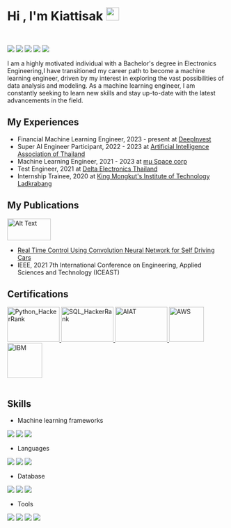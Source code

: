 <h1 align="left">
  Hi , I'm Kiattisak <img src="https://media.giphy.com/media/hvRJCLFzcasrR4ia7z/giphy.gif" width="30">
</h1>
<br>

[<img src="https://img.shields.io/badge/linkedin-%230077B5.svg?&style=for-the-badge&logo=linkedin&logoColor=white" />](https://www.linkedin.com/in/kiattisak-rattanaporn-8aa1361a3/) [<img src= "https://img.shields.io/badge/Kaggle-20BEFF?style=for-the-badge&logo=Kaggle&logoColor=white" />](https://www.kaggle.com/rkiattisak) [<img src="https://img.shields.io/badge/-Hackerrank-2EC866?style=for-the-badge&logo=HackerRank&logoColor=white" />](https://www.hackerrank.com/kiattisak8041?hr_r=1) ![](https://komarev.com/ghpvc/?username=Kiattisak-Rattanaporn&color=red)
![](https://github.com/Kiattisak-Rattanaporn/Kiattisak-Rattanaporn/blob/main/borderseperator.gif)

I am a highly motivated individual with a Bachelor's degree in Electronics Engineering,I have transitioned my career path to become a machine learning engineer, driven by my interest in exploring the vast possibilities of data analysis and modeling. As a machine learning engineer, I am constantly seeking to learn new skills and stay up-to-date with the latest advancements in the field. 

## My Experiences
* Financial Machine Learning Engineer, 2023 - present at [DeepInvest](https://deepinvest.co/)
* Super AI Engineer Participant, 2022 - 2023 at [Artificial Intelligence Association of Thailand](https://aiat.or.th/)
* Machine Learning Engineer, 2021 - 2023 at [mμ Space corp](https://muspacecorp.com/)
* Test Engineer, 2021 at [Delta Electronics Thailand](https://deltathailand.com/en/)
* Internship Trainee, 2020 at [King Mongkut's Institute of Technology Ladkrabang](https://www.kmitl.ac.th/)

## My Publications
<p align="left">
<img src="https://github.com/Kiattisak-Rattanaporn/Kiattisak-Rattanaporn/blob/main/IEEE_logo.gif" alt="Alt Text" width="100" height="50">
</p> 

* [Real Time Control Using Convolution Neural Network for Self Driving Cars](https://ieeexplore.ieee.org/document/9426255) 
* IEEE, 2021 7th International Conference on Engineering, Applied Sciences and Technology (ICEAST)

## Certifications
<div>
<a href="https://www.hackerrank.com/certificates/8d550acce023" target="_blank" rel="noreferrer">
    <img
      src="https://github.com/Kiattisak-Rattanaporn/Kiattisak-Rattanaporn/blob/main/python_hackerrank.png"
      alt="Python_HackerRank"
      width="120"
      height="80"
    />
 </a>
<a href="https://www.hackerrank.com/certificates/81452df872cf" target="_blank" rel="noreferrer">
    <img
      src="https://github.com/Kiattisak-Rattanaporn/Kiattisak-Rattanaporn/blob/main/sql_hackerrank.png"
      alt="SQL_HackerRank"
      width="120"
      height="80"
    />
 </a>
 <a href="https://assessment.aiat.or.th/certificate/25527e43-b0e7-43e2-bf12-64b83dbacab5" target="_blank" rel="noreferrer">
    <img
      src="https://github.com/Kiattisak-Rattanaporn/Kiattisak-Rattanaporn/blob/main/certificate-25527e43-b0e7-43e2-bf12-64b83dbacab5.png"
      alt="AIAT"
      width="120"
      height="80"
    />
 </a>
<a href="https://www.credly.com/badges/74d3ee86-4b8a-4a72-96ff-5d46d7f2161d?source=linked_in_profile" target="_blank" rel="noreferrer">
    <img
      src="https://github.com/Kiattisak-Rattanaporn/Kiattisak-Rattanaporn/blob/main/AWS.png"
      alt="AWS"
      width="80"
      height="80"
    />
 </a>
  <a href="https://www.credly.com/badges/f14091d9-a98f-46e7-b531-82f47c344fa1?source=linked_in_profile" target="_blank" rel="noreferrer">
    <img
      src="https://github.com/Kiattisak-Rattanaporn/Kiattisak-Rattanaporn/blob/main/IBM.png"
      alt="IBM"
      width="80"
      height="80"
    />
 </a>  
 </div>
 <br>
 
## Skills
* Machine learning frameworks

[<img src="https://img.shields.io/badge/Keras-FF0000?style=for-the-badge&logo=keras&logoColor=white" />](https://keras.io/)
[<img src="https://img.shields.io/badge/TensorFlow-FF6F00?style=for-the-badge&logo=tensorflow&logoColor=white" />](https://www.tensorflow.org/)
[<img src="https://img.shields.io/badge/scikit_learn-F7931E?style=for-the-badge&logo=scikit-learn&logoColor=white" />](https://scikit-learn.org/stable/)

* Languages

[<img src="https://img.shields.io/badge/Python-FFD43B?style=for-the-badge&logo=python&logoColor=blue" />](https://www.python.org/)
[<img src="https://img.shields.io/badge/Pandas-2C2D72?style=for-the-badge&logo=pandas&logoColor=white" />](https://pandas.pydata.org/)
[<img src="https://img.shields.io/badge/Numpy-777BB4?style=for-the-badge&logo=numpy&logoColor=white" />](https://numpy.org/)

* Database

[<img src="https://img.shields.io/badge/Microsoft%20SQL%20Server-CC2927?style=for-the-badge&logo=microsoft%20sql%20server&logoColor=white" />](https://www.microsoft.com/en-us/sql-server/sql-server-downloads)
[<img src="https://img.shields.io/badge/SQLite-07405E?style=for-the-badge&logo=sqlite&logoColor=white" />](https://www.sqlite.org/index.html)
[<img src="https://img.shields.io/badge/MySQL-005C84?style=for-the-badge&logo=mysql&logoColor=white" />](https://www.mysql.com/)

* Tools

[<img src="https://img.shields.io/badge/Amazon_AWS-FF9900?style=for-the-badge&logo=amazonaws&logoColor=white" />](https://aws.amazon.com/)
[<img src="https://img.shields.io/badge/Docker-2CA5E0?style=for-the-badge&logo=docker&logoColor=white" />](https://www.docker.com/)
[<img src="https://img.shields.io/badge/Tableau-E97627?style=for-the-badge&logo=Tableau&logoColor=white" />](https://www.tableau.com/)
[<img src="https://img.shields.io/badge/PowerBI-F2C811?style=for-the-badge&logo=Power%20BI&logoColor=white" />](https://powerbi.microsoft.com/th-th/)

